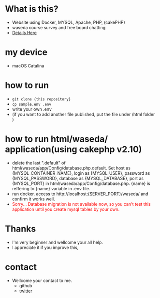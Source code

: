 # What is this?
- Website using Docker, MYSQL, Apache, PHP, (cakePHP) 
- waseda course survey and free board chatting
- [Details Here](./html/waseda/MVC.md)

# my device
- macOS Catalina

# how to run
- <code>git clone {this repository}</code>
- <code>cp sample.env .env</code>
- write your own .env
- (if you want to add another file published, put the file under /html folder )

# how to run html/waseda/ application(using cakephp v2.10)
- delete the last ".default" of html/waseda/app/Config/database.php.default. Set  host as {MYSQL_CONTAINER_NAME}, login as {MYSQL_USER}, password as {MYSQL_PASSWORD}, database as {MYSQL_DATABASE}, port as {MYSQL_PORT} in html/waseda/app/Config/database.php. {name} is reffering to {name} variable in .env file.
- run docker. access to http://localhost:{SERVER_PORT}/waseda/ and confirm it works well.
- <span style="color:red">Sorry... Database migration is not available now, so you can't test this application until you create mysql tables by your own. </span>

# Thanks
- I'm very beginner and wellcome your all help.
- I appreciate it if you improve this,

# contact
- Wellcome your contact to me.
    - github
    - [twitter](https://twitter.com/snakesneaks)